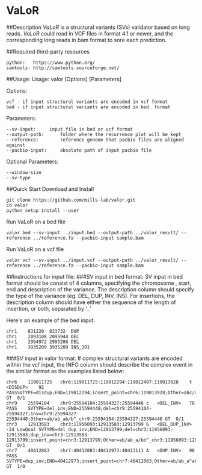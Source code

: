 # VaLoR
##Description
*VaLoR* is a structural variants (SVs) validator based on long reads.  *VaLoR* could read in VCF files in format 4.1 or newer, and the corresponding long reads in bam format to sore each prediction. 

##Required third-party resources
```
python:   https://www.python.org/ 
samtools: http://samtools.sourceforge.net/
```
##Usage:
Usage: valor [Options] [Parameters]

Options: 

	vcf - if input structural variants are encoded in vcf format
	bed - if input structural variants are encoded in bed  format
	
Parameters:

	--sv-input:		input file in bed or vcf format
	--output-path:		folder where the recurrence plot will be kept
	--reference:		reference genome that pacbio files are aligned against
	--pacbio-input:		absolute path of input pacbio file

Optional Parameters:

	--window-size
	--sv-type
	

##Quick Start
Download and Install
```
git clone https://github.com/mills-lab/valor.git
cd valor
python setup install --user
```

Run VaLoR on a bed file
```
valor bed --sv-input ../input.bed --output-path ../valor_result/ --reference ../reference.fa --pacbio-input sample.bam
```

Run VaLoR on a vcf file
```
valor vcf --sv-input ../input.vcf --output-path ../valor_result/ --reference ../reference.fa --pacbio-input sample.bam
```


##Instructions for input file:
###SV input in bed format:
SV input in bed format should be consist of 4 columns, specifying the chromosome , start, end and description of the variance. The description column should specify the type of the variance (eg. DEL, DUP, INV, INS). For insertions, the description column should have either the sequence of the length of insertion, or both, separated by '_' 

Here's an example of the bed input:
```
chr1	831220	833732	DUP
chr1	2093108	2095944	DEL
chr1	2994972	2995286	DEL
chr1	3935209	3935209	INS_191
```


###SV input in valor format:
If complex structural variants are encoded within the vcf input, the INFO column should describe the complex event in the similar format as the examples listed below:
```
chr6	119011725	chr6:119011725:119012294:119012497:119013928	t	<DISDUP>	92	PASSSVTYPE=disdup;END=119012294;insert_point=chr6:119013928;Other=abc/abc_abc/abca_chr6:119011725:119012294:119012497:119013928	GT	0/1
chr9	25594104	chr9:25594104:25594327:25594448	c	<DEL_INV>	78	PASS	SVTYPE=del_inv;END=25594448;del=chr9:25594104-25594327;inv=chr9:25594327-25594448;Other=ab/ab_ab/b^_chr9:25594104:25594327:25594448	GT	0/1
chr3	12913583	chr3:11956093:12913583:12913799	G	<DEL_DUP_INV>	-24	LowQual	SVTYPE=del_dup_inv;END=12913799;del=chr3:11956093-12913583;dup_inv=chr3:12913583-12913799;insert_point=chr3:12913799;Other=ab/ab_a/bb^_chr3:11956093:12913583:12913799	GT	0/1
chr7	40412883	chr7:40412883:40412973:40413111	A	<DUP_INV>	98	PASS	SVTYPE=dup_inv;END=40412973;insert_point=chr7:40412883;Other=ab/ab_a^ab/abb_chr7:40412883:40412973:40413111	GT	1/0
```



